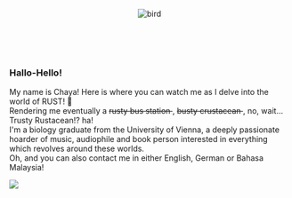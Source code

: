 <div align="center">
  
  ![bird](https://github.com/user-attachments/assets/0ed431e8-98e9-4718-86ed-b9cd7a06bbe0)</div>
<br><br><br>
### Hallo-Hello!
<p align="left"> My name is Chaya! Here is where you can watch me as I delve into the world of RUST! 🦀 <br> Rendering me eventually a <s>rusty bus station </s>, <s> busty crustacean </s>, no, wait... Trusty Rustacean!? ha! 
<br>I'm a biology graduate from the University of Vienna, a deeply passionate hoarder of music, audiophile and book person interested in everything which revolves around these worlds. 
<br>Oh, and you can also contact me in either English, German or Bahasa Malaysia! 


![](https://badges.lastfm.workers.dev/last-played?user=noworldconcerto&label=Last%20Song) <br> <br>
